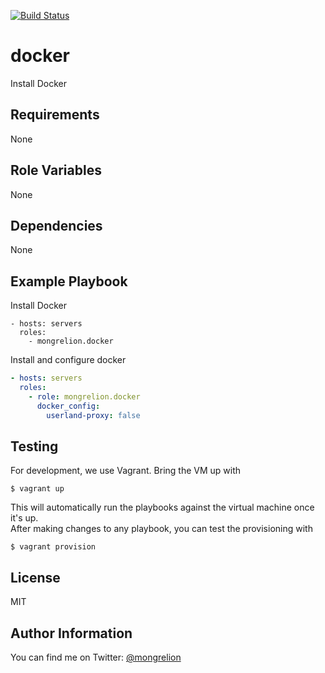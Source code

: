 [![Build Status](https://travis-ci.org/mongrelion/ansible-role-docker.svg?branch=master)](https://travis-ci.org/mongrelion/ansible-role-docker)

docker
=========

Install Docker

Requirements
------------

None

Role Variables
--------------

None

Dependencies
------------

None

Example Playbook
----------------
Install Docker
```
- hosts: servers
  roles:
    - mongrelion.docker
```

Install and configure docker
```yaml
- hosts: servers
  roles:
    - role: mongrelion.docker
      docker_config:
        userland-proxy: false
```

Testing
-------
For development, we use Vagrant.
Bring the VM up with

```
$ vagrant up
```

This will automatically run the playbooks against the virtual machine once it's up.  
After making changes to any playbook, you can test the provisioning with

```
$ vagrant provision
```

License
-------

MIT

Author Information
------------------

You can find me on Twitter: [@mongrelion](https://twitter.com/mongrelion)
